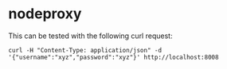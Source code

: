 nodeproxy
=========

This can be tested with the following curl request:

```
curl -H "Content-Type: application/json" -d '{"username":"xyz","password":"xyz"}' http://localhost:8008
````
